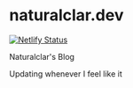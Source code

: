 # naturalclar.dev

[![Netlify Status](https://api.netlify.com/api/v1/badges/4eeb8f5b-187b-4276-8175-2756306151bd/deploy-status)](https://app.netlify.com/sites/blissful-goldwasser-9f3e3a/deploys)

Naturalclar's Blog

Updating whenever I feel like it

